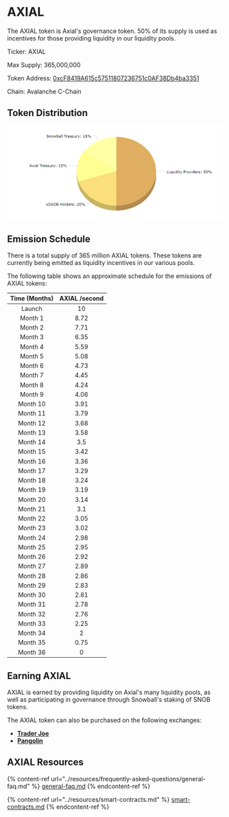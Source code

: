 # AXIAL

The AXIAL token is Axial's governance token. 50% of its supply is used as incentives for those providing liquidity in our liquidity pools.

Ticker: AXIAL

Max Supply: 365,000,000

Token Address: [0xcF8419A615c57511807236751c0AF38Db4ba3351](https://snowtrace.io/token/0xcF8419A615c57511807236751c0AF38Db4ba3351)

Chain: Avalanche C-Chain

## Token Distribution

![](../.gitbook/assets/AllocationChart.png)

## Emission Schedule

There is a total supply of 365 million AXIAL tokens. These tokens are currently being emitted as liquidity incentives in our various pools.

The following table shows an approximate schedule for the emissions of AXIAL tokens:

| Time (Months) | AXIAL /second |
| :-----------: | :-----------: |
| Launch        | 10            |
| Month 1       | 8.72          |
| Month 2       | 7.71          |
| Month 3       | 6.35          |
| Month 4       | 5.59          |
| Month 5       | 5.08          |
| Month 6       | 4.73          |
| Month 7       | 4.45          |
| Month 8       | 4.24          |
| Month 9       | 4.06          |
| Month 10      | 3.91          |
| Month 11      | 3.79          |
| Month 12      | 3.68          |
| Month 13      | 3.58          |
| Month 14      | 3.5           |
| Month 15      | 3.42          |
| Month 16      | 3.36          |
| Month 17      | 3.29          |
| Month 18      | 3.24          |
| Month 19      | 3.19          |
| Month 20      | 3.14          |
| Month 21      | 3.1           |
| Month 22      | 3.05          |
| Month 23      | 3.02          |
| Month 24      | 2.98          |
| Month 25      | 2.95          |
| Month 26      | 2.92          |
| Month 27      | 2.89          |
| Month 28      | 2.86          |
| Month 29      | 2.83          |
| Month 30      | 2.81          |
| Month 31      | 2.78          |
| Month 32      | 2.76          |
| Month 33      | 2.25          |
| Month 34      | 2             |
| Month 35      | 0.75          |
| Month 36      | 0             |

## Earning AXIAL

AXIAL is earned by providing liquidity on Axial's many liquidity pools, as well as participating in governance through Snowball's staking of SNOB tokens.

The AXIAL token can also be purchased on the following exchanges:

* [**Trader Joe**](https://analytics.traderjoexyz.com/tokens/0xcF8419A615c57511807236751c0AF38Db4ba3351)
* [**Pangolin**](https://info.pangolin.exchange/#/token/0xcF8419A615c57511807236751c0AF38Db4ba3351)

## AXIAL Resources

{% content-ref url="../resources/frequently-asked-questions/general-faq.md" %}
[general-faq.md](../resources/frequently-asked-questions/general-faq.md)
{% endcontent-ref %}

{% content-ref url="../resources/smart-contracts.md" %}
[smart-contracts.md](../resources/smart-contracts.md)
{% endcontent-ref %}
